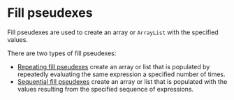 # Fill pseudexes

Fill pseudexes are used to create an array or `ArrayList` with the specified values.

There are two types of fill pseudexes:

- [Repeating fill pseudexes](./repeating.md) create an array or list that is populated by repeatedly evaluating the same expression a specified number of times.
- [Sequential fill pseudexes](./sequential.md) create an array or list that is populated with the values resulting from the specified sequence of expressions.
